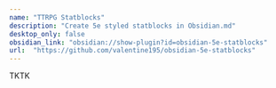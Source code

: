 ```yaml
---
name: "TTRPG Statblocks"
description: "Create 5e styled statblocks in Obsidian.md"
desktop_only: false
obsidian_link: "obsidian://show-plugin?id=obsidian-5e-statblocks"
url:  "https://github.com/valentine195/obsidian-5e-statblocks"
---
```

TKTK